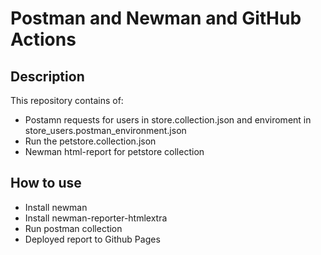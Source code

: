 # Postman and Newman and GitHub Actions

## Description

This repository contains of:

* Postamn requests for users in store.collection.json and enviroment in store_users.postman_environment.json
* Run the petstore.collection.json
* Newman html-report for petstore collection

## How to use

* Install newman
* Install newman-reporter-htmlextra
* Run postman collection
* Deployed report to Github Pages